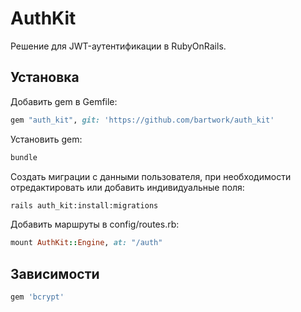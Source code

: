 # AuthKit
Решение для JWT-аутентификации в RubyOnRails.

## Установка
Добавить gem в Gemfile:
```ruby
gem "auth_kit", git: 'https://github.com/bartwork/auth_kit'
```
Установить gem:
```bash
bundle
```
Создать миграции с данными пользователя, при необходимости отредактировать или добавить индивидуальные поля:
```bash
rails auth_kit:install:migrations
```
Добавить маршруты в config/routes.rb:
```ruby
mount AuthKit::Engine, at: "/auth"
```

## Зависимости
```ruby
gem 'bcrypt'
```
